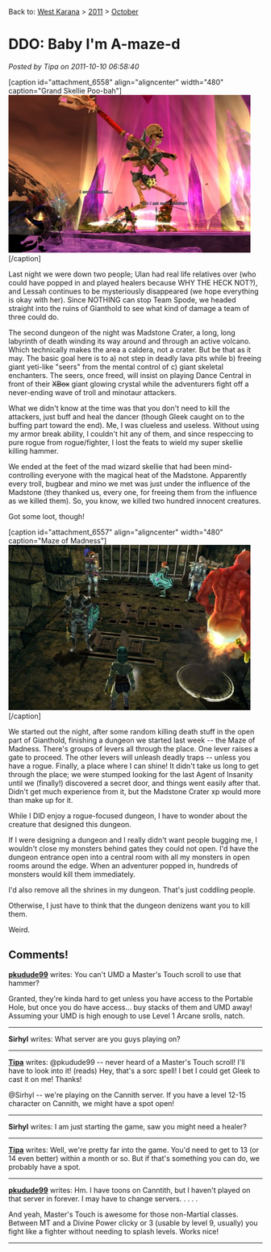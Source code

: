 Back to: [West Karana](/posts/westkarana.md) > [2011](/posts/2011/westkarana.md) > [October](./westkarana.md)
# DDO: Baby I'm A-maze-d

*Posted by Tipa on 2011-10-10 06:58:40*

[caption id="attachment\_6558" align="aligncenter" width="480" caption="Grand Skellie Poo-bah"][![](../../../uploads/2011/10/dndclient-2011-10-10-00-53-19-17-480x313.jpg "Grand Skellie Poo-bah")](../../../uploads/2011/10/dndclient-2011-10-10-00-53-19-17.jpg)[/caption]

Last night we were down two people; Ulan had real life relatives over (who could have popped in and played healers because WHY THE HECK NOT?), and Lessah continues to be mysteriously disappeared (we hope everything is okay with her). Since NOTHING can stop Team Spode, we headed straight into the ruins of Gianthold to see what kind of damage a team of three could do.

The second dungeon of the night was Madstone Crater, a long, long labyrinth of death winding its way around and through an active volcano. Which technically makes the area a caldera, not a crater. But be that as it may. The basic goal here is to a) not step in deadly lava pits while b) freeing giant yeti-like "seers" from the mental control of c) giant skeletal enchanters. The seers, once freed, will insist on playing Dance Central in front of their ~~XBox~~ giant glowing crystal while the adventurers fight off a never-ending wave of troll and minotaur attackers.

What we didn't know at the time was that you don't need to kill the attackers, just buff and heal the dancer (though Gleek caught on to the buffing part toward the end). Me, I was clueless and useless. Without using my armor break ability, I couldn't hit any of them, and since respeccing to pure rogue from rogue/fighter, I lost the feats to wield my super skellie killing hammer.

We ended at the feet of the mad wizard skellie that had been mind-controlling everyone with the magical heat of the Madstone. Apparently every troll, bugbear and mino we met was just under the influence of the Madstone (they thanked us, every one, for freeing them from the influence as we killed them). So, you know, we killed two hundred innocent creatures.

Got some loot, though!

[caption id="attachment\_6557" align="aligncenter" width="480" caption="Maze of Madness"][![](../../../uploads/2011/10/dndclient-2011-10-09-22-59-32-02-480x328.jpg "Maze of Madness")](../../../uploads/2011/10/dndclient-2011-10-09-22-59-32-02.jpg)[/caption]

We started out the night, after some random killing death stuff in the open part of Gianthold, finishing a dungeon we started last week -- the Maze of Madness. There's groups of levers all through the place. One lever raises a gate to proceed. The other levers will unleash deadly traps -- unless you have a rogue. Finally, a place where I can shine! It didn't take us long to get through the place; we were stumped looking for the last Agent of Insanity until we (finally!) discovered a secret door, and things went easily after that. Didn't get much experience from it, but the Madstone Crater xp would more than make up for it.

While I DID enjoy a rogue-focused dungeon, I have to wonder about the creature that designed this dungeon.

If I were designing a dungeon and I really didn't want people bugging me, I wouldn't close my monsters behind gates they could not open. I'd have the dungeon entrance open into a central room with all my monsters in open rooms around the edge. When an adventurer popped in, hundreds of monsters would kill them immediately.

I'd also remove all the shrines in my dungeon. That's just coddling people.

Otherwise, I just have to think that the dungeon denizens want you to kill them.

Weird.
## Comments!

**[pkudude99](http://nomadicgamer.com)** writes: You can't UMD a Master's Touch scroll to use that hammer?

Granted, they're kinda hard to get unless you have access to the Portable Hole, but once you do have access... buy stacks of them and UMD away! Assuming your UMD is high enough to use Level 1 Arcane srolls, natch.

---

**Sirhyl** writes: What server are you guys playing on?

---

**[Tipa](https://chasingdings.com)** writes: @pkudude99 -- never heard of a Master's Touch scroll! I'll have to look into it! (reads) Hey, that's a sorc spell! I bet I could get Gleek to cast it on me! Thanks!

@Sirhyl -- we're playing on the Cannith server. If you have a level 12-15 character on Cannith, we might have a spot open!

---

**Sirhyl** writes: I am just starting the game, saw you might need a healer?

---

**[Tipa](https://chasingdings.com)** writes: Well, we're pretty far into the game. You'd need to get to 13 (or 14 even better) within a month or so. But if that's something you can do, we probably have a spot.

---

**[pkudude99](http://nomadicgamer.com)** writes: Hm. I have toons on Canntith, but I haven't played on that server in forever. I may have to change servers. . . . .

And yeah, Master's Touch is awesome for those non-Martial classes. Between MT and a Divine Power clicky or 3 (usable by level 9, usually) you fight like a fighter without needing to splash levels. Works nice!

---

